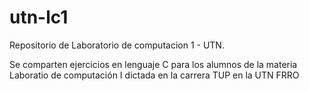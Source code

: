 # utn-lc1
Repositorio de Laboratorio de computacion 1 - UTN.

Se comparten ejercicios en lenguaje C para los alumnos de la materia Laboratio de computación I dictada en la carrera TUP en la UTN FRRO 
